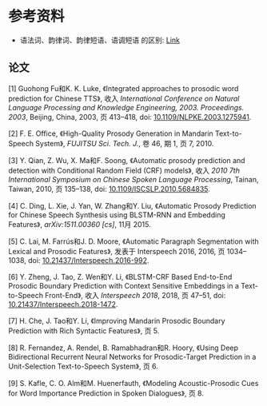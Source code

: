 # 参考资料

- 语法词、韵律词、韵律短语、语调短语 的区别: [Link](https://blog.csdn.net/chenyi0818/article/details/82662600)

## 论文
[1] Guohong Fu和K. K. Luke, 《Integrated approaches to prosodic word prediction for Chinese TTS》, 收入 *International Conference on Natural Language Processing and Knowledge Engineering, 2003. Proceedings. 2003*, Beijing, China, 2003, 页 413–418, doi: [10.1109/NLPKE.2003.1275941](https://doi.org/10.1109/NLPKE.2003.1275941).

[2] F. E. Office, 《High-Quality Prosody Generation in Mandarin Text-to-Speech System》, *FUJITSU Sci. Tech. J.*, 卷 46, 期 1, 页 7, 2010.

[3] Y. Qian, Z. Wu, X. Ma和F. Soong, 《Automatic prosody prediction and detection with Conditional Random Field (CRF) models》, 收入 *2010 7th International Symposium on Chinese Spoken Language Processing*, Tainan, Taiwan, 2010, 页 135–138, doi: [10.1109/ISCSLP.2010.5684835](https://doi.org/10.1109/ISCSLP.2010.5684835).

[4] C. Ding, L. Xie, J. Yan, W. Zhang和Y. Liu, 《Automatic Prosody Prediction for Chinese Speech Synthesis using BLSTM-RNN and Embedding Features》, *arXiv:1511.00360 [cs]*, 11月 2015.

[5] C. Lai, M. Farrús和J. D. Moore, 《Automatic Paragraph Segmentation with Lexical and Prosodic Features》, 发表于 Interspeech 2016, 2016, 页 1034–1038, doi: [10.21437/Interspeech.2016-992](https://doi.org/10.21437/Interspeech.2016-992).

[6] Y. Zheng, J. Tao, Z. Wen和Y. Li, 《BLSTM-CRF Based End-to-End Prosodic Boundary Prediction with Context Sensitive Embeddings in a Text-to-Speech Front-End》, 收入 *Interspeech 2018*, 2018, 页 47–51, doi: [10.21437/Interspeech.2018-1472](https://doi.org/10.21437/Interspeech.2018-1472).

[7] H. Che, J. Tao和Y. Li, 《Improving Mandarin Prosodic Boundary Prediction with Rich Syntactic Features》, 页 5.

[8] R. Fernandez, A. Rendel, B. Ramabhadran和R. Hoory, 《Using Deep Bidirectional Recurrent Neural Networks for Prosodic-Target Prediction in a Unit-Selection Text-to-Speech System》, 页 6.

[9] S. Kafle, C. O. Alm和M. Huenerfauth, 《Modeling Acoustic-Prosodic Cues for Word Importance Prediction in Spoken Dialogues》, 页 8.